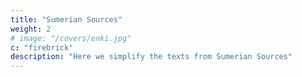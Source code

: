 ```yaml
---
title: "Sumerian Sources"
weight: 2
# image: "/covers/enki.jpg"
c: "firebrick"
description: "Here we simplify the texts from Sumerian Sources"
---
```


